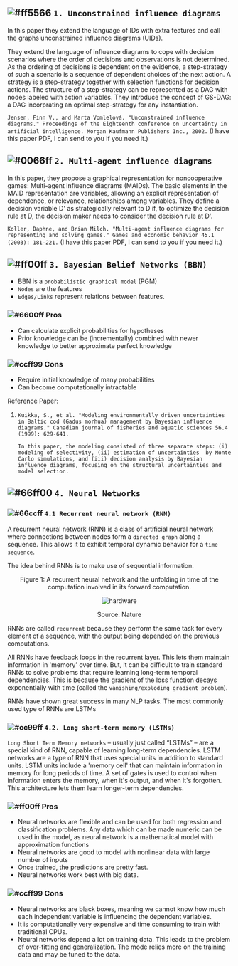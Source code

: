 ## ![#ff5566](https://placehold.it/15/ff5566/000000?text=+) `1. Unconstrained influence diagrams`

In this paper they extend the language of IDs with extra features and call the graphs unconstrained influence
diagrams (UIDs).

They extend the language of influence diagrams to cope with decision scenarios where the order of decisions and observations
is not determined. As the ordering of decisions is dependent on the evidence, a step-strategy of such a scenario is a sequence
of dependent choices of the next action. A strategy is a step-strategy together with selection functions for decision actions.
The structure of a step-strategy can be represented as a DAG with nodes labeled with action variables. They introduce the
concept of GS-DAG: a DAG incorprating an optimal step-strategy for any instantiation.

`Jensen, Finn V., and Marta Vomlelová. "Unconstrained influence diagrams." Proceedings of the Eighteenth conference on Uncertainty in artificial intelligence. Morgan Kaufmann Publishers Inc., 2002.` (I have this paper PDF, I can send to you if
you need it.)

## ![#0066ff](https://placehold.it/15/0066ff/000000?text=+) `2. Multi-agent influence diagrams`

In this paper, they propose a graphical representation for noncooperative games: Multi-agent influence diagrams (MAIDs).
The basic elements in the MAID representation are variables, allowing an explicit representation of dependence, or relevance,
relationships among variables. They define a decision variable D' as strategically relevant to D if, to optimize the decision
rule at D, the decision maker needs to consider the decision rule at D'.

`Koller, Daphne, and Brian Milch. "Multi-agent influence diagrams for representing and solving games." Games and economic behavior 45.1 (2003): 181-221.` (I have this paper PDF, I can send to you if you need it.)

## ![#ff00ff](https://placehold.it/15/ff00ff/000000?text=+) `3. Bayesian Belief Networks (BBN)`

* BBN is a `probabilistic graphical model` (PGM)
* `Nodes` are the features
* `Edges/Links` represent relations between features.

### ![#6600ff](https://placehold.it/15/6600ff/000000?text=+) Pros
* Can calculate explicit probabilities for hypotheses 
* Prior knowledge can be (incrementally) combined with newer knowledge to better approximate perfect knowledge

### ![#ccff99](https://placehold.it/15/ccff99/000000?text=+) Cons
* Require initial knowledge of many probabilities
* Can become computationally intractable

Reference Paper:

1. `Kuikka, S., et al. "Modeling environmentally driven uncertainties in Baltic cod (Gadus morhua) management by Bayesian
influence diagrams." Canadian journal of fisheries and aquatic sciences 56.4 (1999): 629-641.`

   `In this paper, the modeling consisted of three separate steps: (i) modeling of selectivity, (ii) estimation of
   uncertainties  by Monte Carlo simulations, and (iii) decision analysis by Bayesian influence diagrams, focusing on the
   structural uncertainties and model selection.`

## ![#66ff00](https://placehold.it/15/66ff00/000000?text=+) `4. Neural Networks`

### ![#66ccff](https://placehold.it/15/66ccff/000000?text=+) `4.1 Recurrent neural network (RNN)`

A recurrent neural network (RNN) is a class of artificial neural network where connections between nodes form a `directed
graph` along a sequence. This allows it to exhibit temporal dynamic behavior for a `time sequence`.

The idea behind RNNs is to make use of sequential information.

<p align="center">
   Figure 1: A recurrent neural network and the unfolding in time of the computation involved in its forward computation.
</p>

<p align="center">
  <img src="http://www.wildml.com/wp-content/uploads/2015/09/rnn.jpg" alt="hardware"/>
</p>

<p align="center">
Source: Nature
</p>

RNNs are called `recurrent` because they perform the same task for every element of a sequence, with the output being depended
on the previous computations. 

All RNNs have feedback loops in the recurrent layer. This lets them maintain information in 'memory' over time. But, it can be
difficult to train standard RNNs to solve problems that require learning long-term temporal dependencies. This is because the
gradient of the loss function decays exponentially with time (called the `vanishing/exploding gradient problem`).

RNNs have shown great success in many NLP tasks. The most commonly used type of RNNs are LSTMs

### ![#cc99ff](https://placehold.it/15/cc99ff/000000?text=+) `4.2. Long short-term memory (LSTMs)`

`Long Short Term Memory networks` – usually just called “LSTMs” – are a special kind of RNN, capable of learning long-term
dependencies. LSTM networks are a type of RNN that uses special units in addition to standard units. LSTM units include a
'memory cell' that can maintain information in memory for long periods of time. A set of gates is used to control when
information enters the memory, when it's output, and when it's forgotten. This architecture lets them learn longer-term
dependencies.

### ![#ff00ff](https://placehold.it/15/ff00ff/000000?text=+) Pros
* Neural networks are flexible and can be used for both regression and classification problems. Any data which can be made
numeric can be used in the model, as neural network is a mathematical model with approximation functions
* Neural networks are good to model with nonlinear data with large number of inputs
* Once trained, the predictions are pretty fast.
* Neural networks work best with big data.

### ![#ccff99](https://placehold.it/15/ccff99/000000?text=+) Cons
* Neural networks are black boxes, meaning we cannot know how much each independent variable is influencing the dependent
variables.
* It is computationally very expensive and time consuming to train with traditional CPUs.
* Neural networks depend a lot on training data. This leads to the problem of over-fitting and generalization. The mode relies
more on the training data and may be tuned to the data.







